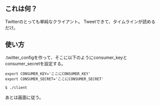 ## これは何？

Twitterのとっても単純なクライアント。
Tweetできて、タイムラインが読めるだけ。

## 使い方
.twitter_configを作って、そこに以下のようにconsumer_keyとconsumer_secretを設定する。

    export CONSUMER_KEY='ここにCONSUMER_KEY'
    export CONSUMER_SECRET='ここにCONSUMER_SECRET'

`$ ./client`

あとは画面に従う。
